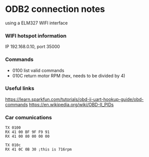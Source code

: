 # ODB2 connection notes

using a ELM327 WIFI interface

### WIFI hotspot information
IP 192.168.0.10, port 35000


### Commands
* 0100 list valid commands
* 010C return motor RPM (hex, needs to be divided by 4)

### Useful links
https://learn.sparkfun.com/tutorials/obd-ii-uart-hookup-guide/obd-commands
https://en.wikipedia.org/wiki/OBD-II_PIDs

### Car comunications
```
TX 0100
RX 41 00 BF 9F F9 91
RX 41 00 80 00 00 00

TX 010c
RX 41 0C 0B 30 ;this is 716rpm
```
